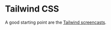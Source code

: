 # Tailwind CSS

A good starting point are the
[Tailwind screencasts](https://tailwindcss.com/screencasts/).

